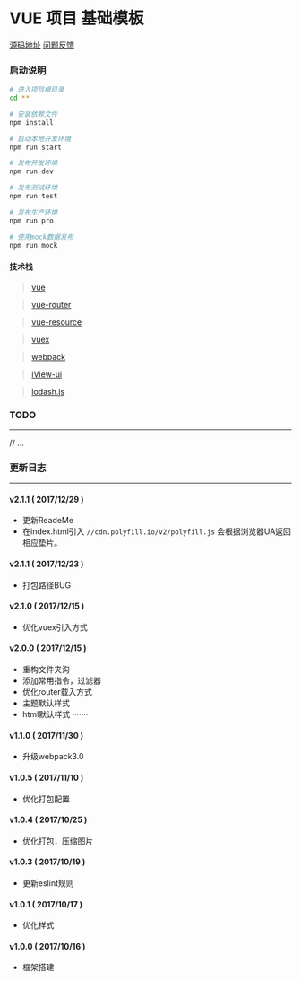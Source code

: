 
# VUE 项目 基础模板

[源码地址](https://github.com/zwjtheone/vue-base-template)
[问题反馈](https://github.com/zwjtheone/vue-base-template/issues)

### 启动说明

``` bash
# 进入项目根目录
cd **

# 安装依赖文件
npm install

# 启动本地开发环境
npm run start

# 发布开发环境
npm run dev

# 发布测试环境
npm run test

# 发布生产环境
npm run pro

# 使用mock数据发布
npm run mock
```
#### 技术栈

> [vue](https://github.com/vuejs/vue)

> [vue-router](https://github.com/vuejs/vue-router)

> [vue-resource](https://github.com/vuejs/vue-resource)

> [vuex](https://vuex.vuejs.org/zh-cn/)

> [webpack](http://webpack.github.io/docs/)

> [iView-ui](https://www.iviewui.com/docs/guide/install)

> [lodash.js](http://lodashjs.com/docs/)


### TODO

-------
// ...


### 更新日志

-------

#### v2.1.1 ( 2017/12/29 )
 - 更新ReadeMe
 - 在index.html引入  `//cdn.polyfill.io/v2/polyfill.js`  会根据浏览器UA返回相应垫片。

#### v2.1.1 ( 2017/12/23 )
 - 打包路径BUG

#### v2.1.0 ( 2017/12/15 )
 - 优化vuex引入方式

#### v2.0.0 ( 2017/12/15 )
 - 重构文件夹沟
 - 添加常用指令，过滤器
 - 优化router载入方式
 - 主题默认样式
 - html默认样式
 ·······

#### v1.1.0 ( 2017/11/30 )
 - 升级webpack3.0

#### v1.0.5 ( 2017/11/10 )
 - 优化打包配置

#### v1.0.4 ( 2017/10/25 )
 - 优化打包，压缩图片

#### v1.0.3 ( 2017/10/19 )
 - 更新eslint规则

#### v1.0.1 ( 2017/10/17 )
 - 优化样式

#### v1.0.0 ( 2017/10/16 )
 - 框架搭建


